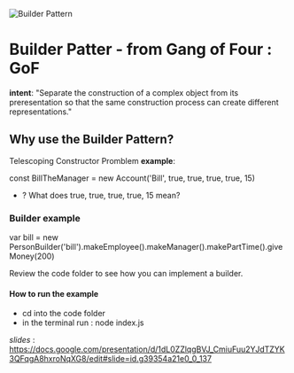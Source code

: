 ![Builder Pattern](https://github.com/wesleyduff/Blog-and-Tutorials/blob/master/src/nodeJS/design_patterns/builder/Builder-measuring.jpg)

# Builder Patter - from Gang of Four : GoF
**intent**: "Separate the construction of a complex object from its preresentation so that the same 
construction process can create different representations."

## Why use the Builder Pattern?
Telescoping Constructor Promblem
**example**: 

const BillTheManager = new Account('Bill', true, true, true, true, 15)
- ? What does true, true, true, true, 15 mean?

### Builder example
var bill = new PersonBuilder('bill').makeEmployee().makeManager().makePartTime().giveMoney(200)

Review the code folder to see how you can implement a builder.

#### How to run the example 
- cd into the code folder
- in the terminal run : node index.js


*slides* : https://docs.google.com/presentation/d/1dL0ZZlqgBVJ_CmiuFuu2YJdTZYK3QFqgA8hxroNqXG8/edit#slide=id.g39354a21e0_0_137
